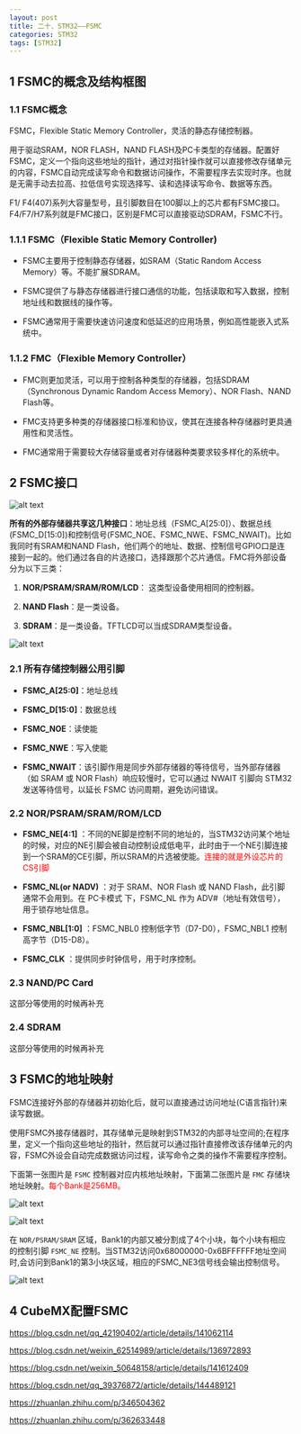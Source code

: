 ```yaml
---
layout: post
title: 二十、STM32——FSMC
categories: STM32
tags: [STM32]
---
```


## 1 FSMC的概念及结构框图

### 1.1 FSMC概念

FSMC，Flexible Static Memory Controller，灵活的静态存储控制器。

用于驱动SRAM，NOR FLASH，NAND FLASH及PC卡类型的存储器。配置好FSMC，定义一个指向这些地址的指针，通过对指针操作就可以直接修改存储单元的内容，FSMC自动完成读写命令和数据访问操作，不需要程序去实现时序。也就是无需手动去拉高、拉低信号实现选择写、读和选择读写命令、数据等东西。

F1/ F4(407)系列大容量型号，且引脚数目在100脚以上的芯片都有FSMC接口。F4/F7/H7系列就是FMC接口，区别是FMC可以直接驱动SDRAM，FSMC不行。

### 1.1.1 FSMC（Flexible Static Memory Controller)

- FSMC主要用于控制静态存储器，如SRAM（Static Random Access Memory）等。不能扩展SDRAM。

- FSMC提供了与静态存储器进行接口通信的功能，包括读取和写入数据，控制地址线和数据线的操作等。

- FSMC通常用于需要快速访问速度和低延迟的应用场景，例如高性能嵌入式系统中。

### 1.1.2 FMC（Flexible Memory Controller）

- FMC则更加灵活，可以用于控制各种类型的存储器，包括SDRAM（Synchronous Dynamic Random Access Memory）、NOR Flash、NAND Flash等。

- FMC支持更多种类的存储器接口标准和协议，使其在连接各种存储器时更具通用性和灵活性。

- FMC通常用于需要较大存储容量或者对存储器种类要求较多样化的系统中。

## 2 FSMC接口

![alt text](image.png)

**所有的外部存储器共享这几种接口**：地址总线（FSMC_A[25:0]）、数据总线(FSMC_D[15:0])和控制信号(FSMC_NOE、FSMC_NWE、FSMC_NWAIT)。比如我同时有SRAM和NAND Flash，他们两个的地址、数据、控制信号GPIO口是连接到一起的。他们通过各自的片选接口，选择跟那个芯片通信。FMC将外部设备分为以下三类：

1. **NOR/PSRAM/SRAM/ROM/LCD**： 这类型设备使用相同的控制器。

2. **NAND Flash**：是一类设备。

3. **SDRAM**：是一类设备。TFTLCD可以当成SDRAM类型设备。

![alt text](image-1.png)

### 2.1 所有存储控制器公用引脚

- **FSMC_A[25:0]**：地址总线

- **FSMC_D[15:0]**：数据总线

- **FSMC_NOE**：读使能

- **FSMC_NWE**：写入使能

- **FSMC_NWAIT**：该引脚作用是同步外部存储器的等待信号，当外部存储器（如 SRAM 或 NOR Flash）响应较慢时，它可以通过 NWAIT 引脚向 STM32 发送等待信号，以延长 FSMC 访问周期，避免访问错误。

### 2.2 NOR/PSRAM/SRAM/ROM/LCD

- **FSMC_NE[4:1]** ：不同的NE脚是控制不同的地址的，当STM32访问某个地址的时候，对应的NE引脚会被自动控制设成低电平，此时由于一个NE引脚连接到一个SRAM的CE引脚，所以SRAM的片选被使能。<font color="red">连接的就是外设芯片的CS引脚</font>

- **FSMC_NL(or NADV)** ：对于 SRAM、NOR Flash 或 NAND Flash，此引脚通常不会用到。在 PC卡模式 下，FSMC_NL 作为 ADV#（地址有效信号），用于锁存地址信息。

- **FSMC_NBL[1:0]** ：FSMC_NBL0 控制低字节（D7-D0），FSMC_NBL1 控制高字节（D15-D8）。

- **FSMC_CLK** ：提供同步时钟信号，用于时序控制。

### 2.3 NAND/PC Card

这部分等使用的时候再补充

### 2.4 SDRAM

这部分等使用的时候再补充


## 3 FSMC的地址映射

FSMC连接好外部的存储器并初始化后，就可以直接通过访问地址(C语言指针)来读写数据。

使用FSMC外接存储器时，其存储单元是映射到STM32的内部寻址空间的;在程序里，定义一个指向这些地址的指针，然后就可以通过指针直接修改该存储单元的内容，FSMC外设会自动完成数据访问过程，读写命令之类的操作不需要程序控制。

下面第一张图片是 `FSMC` 控制器对应内核地址映射，下面第二张图片是 `FMC` 存储块地址映射。<font color="Red">每个Bank是256MB。</font>

![alt text](image-3.png)


![alt text](image-2.png)

在 `NOR/PSRAM/SRAM` 区域，Bank1的内部又被分割成了4个小块，每个小块有相应的控制引脚 `FSMC_NE` 控制。当STM32访问0x68000000-0x6BFFFFFF地址空间时,会访问到Bank1的第3小块区域，相应的FSMC_NE3信号线会输出控制信号。

![alt text](image-4.png)

## 4 CubeMX配置FSMC

https://blog.csdn.net/qq_42190402/article/details/141062114

https://blog.csdn.net/weixin_62514989/article/details/136972893

https://blog.csdn.net/weixin_50648158/article/details/141612409

https://blog.csdn.net/qq_39376872/article/details/144489121

https://zhuanlan.zhihu.com/p/346504362

https://zhuanlan.zhihu.com/p/362633448